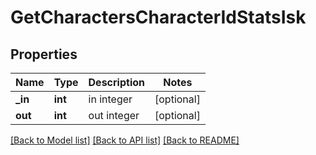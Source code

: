 # GetCharactersCharacterIdStatsIsk

## Properties
Name | Type | Description | Notes
------------ | ------------- | ------------- | -------------
**_in** | **int** | in integer | [optional] 
**out** | **int** | out integer | [optional] 

[[Back to Model list]](../README.md#documentation-for-models) [[Back to API list]](../README.md#documentation-for-api-endpoints) [[Back to README]](../README.md)


